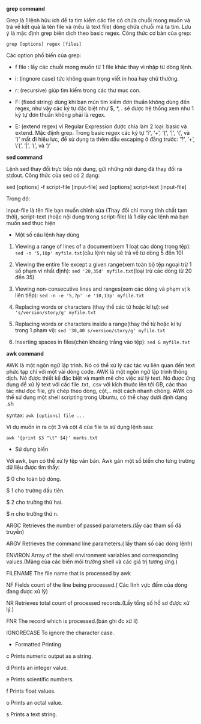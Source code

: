 **grep command**

Grep là 1 lệnh hữu ích để ta tìm kiếm các file có chứa chuỗi mong muốn và trả về kết quả là tên file và (nếu là text file) dòng chứa chuỗi mà ta tìm. Lưu ý là mặc định grep biên dịch theo basic regex. Công thức cơ bản của grep:

`grep [options] regex [files]`

Các option phổ biến của grep:

- f file : lấy các chuỗi mong muốn từ 1 file khác thay vì nhập từ dòng lệnh.

- i: (ingnore case) tức không quan trọng viết in hoa hay chữ thường.

- r: (recursive) giúp tìm kiếm trong các thư mục con.

- F: (fixed string) dùng khi bạn mún tìm kiếm đơn thuần không dùng đến regex, như vậy các ký tự đặc biệt như $, *, . sẽ được hệ thống xem như 1 ký tự đơn thuần không phải là regex.

- E: (extend regex) vì Regular Expression được chia làm 2 loại: basic và extend. Mặc điịnh grep. Trong basic regex các ký tự ‘?’, ‘+’, ‘{’, ‘|’, ‘(’, và ‘)’ mất đi hiệu lực, để sử dụng ta thêm dấu escaping ở đằng trước: ‘?’, ‘+’, \‘{’, ‘|’, ‘(’, và ‘)’

**sed command**

Lệnh sed thay đổi trực tiếp nội dung, gửi những nội dung đã thay đổi ra stdout. Công thức của sed có 2 dạng:

sed [options] -f script-file [input-file] sed [options] script-text [input-file]

Trong đó:

input-file là tên file bạn muốn chỉnh sửa (Thay đổi chỉ mang tính chất tạm thời), script-text (hoặc nội dung trong script-file) là 1 dãy các lệnh mà bạn muốn sed thực hiện

- Một số câu lệnh hay dùng

1. Viewing a range of lines of a document(xem 1 loạt các dòng trong tệp): `sed -n '5,10p' myfile.txt`(câu lệnh này sẽ trả về từ dòng 5 đến 10)

2. Viewing the entire file except a given range(xem toàn bộ tệp ngoại trừ 1 số phạm vi nhất định): `sed '20,35d' myfile.txt`(loại trừ các dòng từ 20 đến 35)

3. Viewing non-consecutive lines and ranges(xem các dòng và phạm vị k liên tiếp): `sed -n -e '5,7p' -e '10,13p' myfile.txt`

4. Replacing words or characters (thay thế các từ hoặc kí tự):`sed 's/version/story/g' myfile.txt`

5. Replacing words or characters inside a range(thay thế từ hoặc kí tự trong 1 phạm vi): `sed '30,40 s/version/story/g' myfile.txt` 

6. Inserting spaces in files(chèn khoảng trắng vào tệp): `sed G myfile.txt`

**awk command**

AWK là một ngôn ngữ lập trình. Nó có thể xử lý các tác vụ liên quan đến text phức tạp chỉ với một vài dòng code. AWK là một ngôn ngữ lập trình thông dịch. Nó được thiết kế đặc biệt và mạnh mẽ cho việc xử lý text. Nó được ứng dụng để xử lý text với các file .txt, .csv với kích thước lên tới GB, các thao tác như đọc file, ghi chép theo dòng, cột,.. một cách nhanh chóng. AWK có thể sử dụng một shell scripting trong Ubuntu, có thể chạy dưới định dạng .sh

syntax: `awk [options] file ...`

Ví dụ muốn in ra cột 3 và cột 4 của file ta sử dụng lệnh sau:

`awk '{print $3 "\t" $4}' marks.txt`

- Sử dụng biến

Với awk, bạn có thể xử lý tệp văn bản. Awk gán một số biến cho từng trường dữ liệu được tìm thấy:

$ 0 cho toàn bộ dòng.

$ 1 cho trường đầu tiên.

$ 2 cho trường thứ hai.

$ n cho trường thứ n.

ARGC     Retrieves the number of passed parameters.(lấy các tham số đã truyền)

ARGV     Retrieves the command line parameters.( lấy tham số các dòng lệnh)

ENVIRON     Array of the shell environment variables and corresponding values.(Mảng của các biến môi trường shell và các giá trị tương ứng.)

FILENAME    The file name that is processed by awk

NF     Fields count of the line being processed.( Các lĩnh vực đếm của dòng đang được xử lý)

NR    Retrieves total count of processed records.(Lấy tổng số hồ sơ được xử lý.)

FNR     The record which is processed.(bản ghi đc xử lí)

IGNORECASE     To ignore the character case.

- Formatted Printing

c              Prints numeric output as a string.

d             Prints an integer value.

e             Prints scientific numbers.

f               Prints float values.

o             Prints an octal value.

s             Prints a text string.